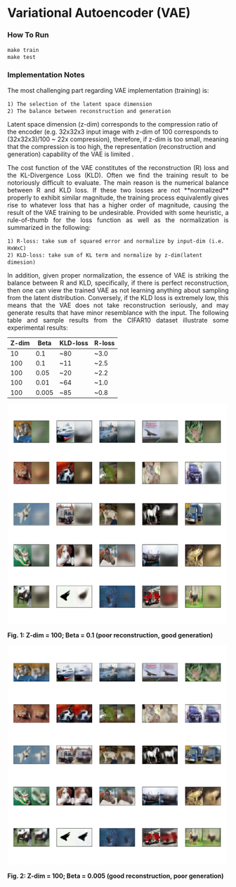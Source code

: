 # Variational Autoencoder (VAE)

### How To Run
```make
make train
make test
```

### Implementation Notes
<p align="justify">
The most challenging part regarding VAE implementation (training) is: 

	1) The selection of the latent space dimension
	2) The balance between reconstruction and generation
	

Latent space dimension (z-dim) corresponds to the compression ratio of the encoder (e.g. 32x32x3 input image with z-dim of 100 corresponds to (32x32x3)/100 ~ 22x compression), therefore, if z-dim is too small, meaning that the compression is too high, the representation (reconstruction and generation) capability of the VAE is limited .
</p>

<p align="justify">
The cost function of the VAE constitutes of the reconstruction (R) loss and the KL-Divergence Loss (KLD). Often we find the training result to be notoriously difficult to evaluate. The main reason is the numerical balance between R and KLD loss. If these two losses are not **normalized** properly to exhibit similar magnitude, the training process equivalently gives rise to whatever loss that has a higher order of magnitude, causing the result of the VAE training to be undesirable. Provided with some heuristic, a rule-of-thumb for the loss function as well as the normalization is summarized in the following:
</p>

	1) R-loss: take sum of squared error and normalize by input-dim (i.e. HxWxC)
	2) KLD-loss: take sum of KL term and normalize by z-dim(latent dimesion) 

<p align="justify">
In addition, given proper normalization, the essence of VAE is striking the balance between R and KLD, specifically, if there is perfect reconstruction, then one can view the trained VAE as not learning anything about sampling from the latent distribution. Conversely, if the KLD loss is extremely low, this means that the VAE does not take reconstruction seriously, and may generate results that have minor resemblance with the input. The following table and sample results from the CIFAR10 dataset illustrate some experimental results:
</p>

|Z-dim   |Beta   |KLD-loss   |R-loss   |
|-----------|----------|---------------|-----------|
|10        |0.1     |~80         |~3.0    |
|100      |0.1     |~11          |~2.5   |
|100      |0.05   |~20          |~2.2   |
|100      |0.01   |~64          |~1.0   |
|100      |0.005  |~85         |~0.8   |

<img src="./imgs/z_100_b_1e-1_epoch_50.png" width="500" height="500">

**Fig. 1: Z-dim = 100; Beta = 0.1 (poor reconstruction, good generation)**

<img src="./imgs/z_100_b_5e-3_epoch_50.png" width="500" height="500">

**Fig. 2: Z-dim = 100; Beta = 0.005 (good reconstruction, poor generation)**
